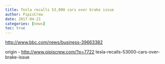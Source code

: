 ```yaml
---
title: Tesla recalls 53,000 cars over brake issue
author: PipisCrew
date: 2017-04-21
categories: [news]
toc: true
---
```


http://www.bbc.com/news/business-39663382

origin - http://www.pipiscrew.com/?p=7722 tesla-recalls-53000-cars-over-brake-issue